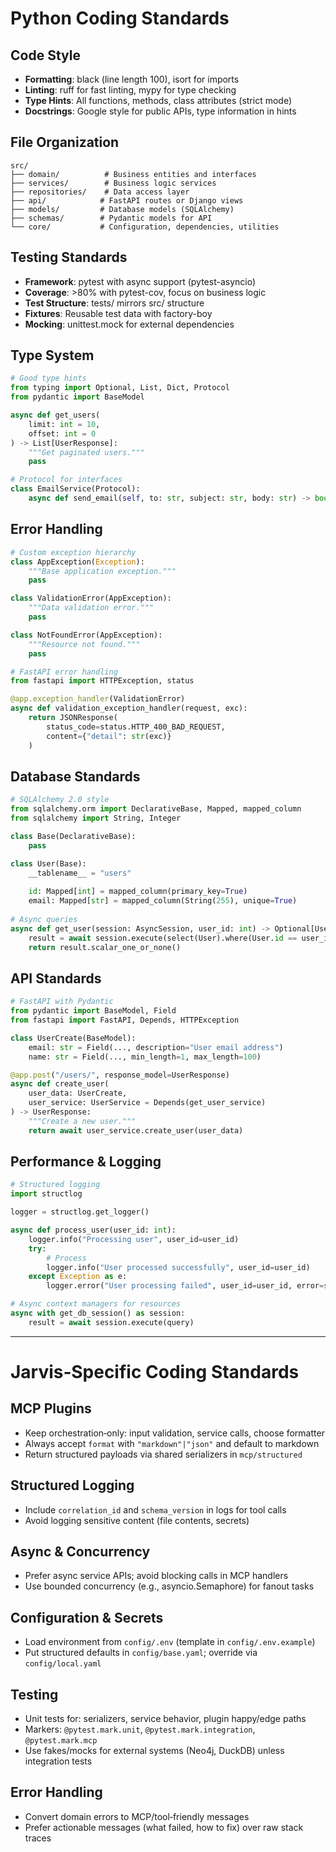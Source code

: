 # Python Coding Standards

## Code Style
- **Formatting**: black (line length 100), isort for imports
- **Linting**: ruff for fast linting, mypy for type checking
- **Type Hints**: All functions, methods, class attributes (strict mode)
- **Docstrings**: Google style for public APIs, type information in hints

## File Organization
```
src/
├── domain/          # Business entities and interfaces
├── services/        # Business logic services
├── repositories/    # Data access layer
├── api/            # FastAPI routes or Django views
├── models/         # Database models (SQLAlchemy)
├── schemas/        # Pydantic models for API
└── core/           # Configuration, dependencies, utilities
```

## Testing Standards
- **Framework**: pytest with async support (pytest-asyncio)
- **Coverage**: >80% with pytest-cov, focus on business logic
- **Test Structure**: tests/ mirrors src/ structure
- **Fixtures**: Reusable test data with factory-boy
- **Mocking**: unittest.mock for external dependencies

## Type System
```python
# Good type hints
from typing import Optional, List, Dict, Protocol
from pydantic import BaseModel

async def get_users(
    limit: int = 10, 
    offset: int = 0
) -> List[UserResponse]:
    """Get paginated users."""
    pass

# Protocol for interfaces
class EmailService(Protocol):
    async def send_email(self, to: str, subject: str, body: str) -> bool: ...
```

## Error Handling
```python
# Custom exception hierarchy
class AppException(Exception):
    """Base application exception."""
    pass

class ValidationError(AppException):
    """Data validation error."""
    pass

class NotFoundError(AppException):
    """Resource not found."""
    pass

# FastAPI error handling
from fastapi import HTTPException, status

@app.exception_handler(ValidationError)
async def validation_exception_handler(request, exc):
    return JSONResponse(
        status_code=status.HTTP_400_BAD_REQUEST,
        content={"detail": str(exc)}
    )
```

## Database Standards
```python
# SQLAlchemy 2.0 style
from sqlalchemy.orm import DeclarativeBase, Mapped, mapped_column
from sqlalchemy import String, Integer

class Base(DeclarativeBase):
    pass

class User(Base):
    __tablename__ = "users"
    
    id: Mapped[int] = mapped_column(primary_key=True)
    email: Mapped[str] = mapped_column(String(255), unique=True)
    
# Async queries
async def get_user(session: AsyncSession, user_id: int) -> Optional[User]:
    result = await session.execute(select(User).where(User.id == user_id))
    return result.scalar_one_or_none()
```

## API Standards
```python
# FastAPI with Pydantic
from pydantic import BaseModel, Field
from fastapi import FastAPI, Depends, HTTPException

class UserCreate(BaseModel):
    email: str = Field(..., description="User email address")
    name: str = Field(..., min_length=1, max_length=100)

@app.post("/users/", response_model=UserResponse)
async def create_user(
    user_data: UserCreate,
    user_service: UserService = Depends(get_user_service)
) -> UserResponse:
    """Create a new user."""
    return await user_service.create_user(user_data)
```

## Performance & Logging
```python
# Structured logging
import structlog

logger = structlog.get_logger()

async def process_user(user_id: int):
    logger.info("Processing user", user_id=user_id)
    try:
        # Process
        logger.info("User processed successfully", user_id=user_id)
    except Exception as e:
        logger.error("User processing failed", user_id=user_id, error=str(e))

# Async context managers for resources
async with get_db_session() as session:
    result = await session.execute(query)
```

---

# Jarvis‑Specific Coding Standards

## MCP Plugins
- Keep orchestration‑only: input validation, service calls, choose formatter
- Always accept `format` with `"markdown"|"json"` and default to markdown
- Return structured payloads via shared serializers in `mcp/structured`

## Structured Logging
- Include `correlation_id` and `schema_version` in logs for tool calls
- Avoid logging sensitive content (file contents, secrets)

## Async & Concurrency
- Prefer async service APIs; avoid blocking calls in MCP handlers
- Use bounded concurrency (e.g., asyncio.Semaphore) for fanout tasks

## Configuration & Secrets
- Load environment from `config/.env` (template in `config/.env.example`)
- Put structured defaults in `config/base.yaml`; override via `config/local.yaml`

## Testing
- Unit tests for: serializers, service behavior, plugin happy/edge paths
- Markers: `@pytest.mark.unit`, `@pytest.mark.integration`, `@pytest.mark.mcp`
- Use fakes/mocks for external systems (Neo4j, DuckDB) unless integration tests

## Error Handling
- Convert domain errors to MCP/tool‑friendly messages
- Prefer actionable messages (what failed, how to fix) over raw stack traces
